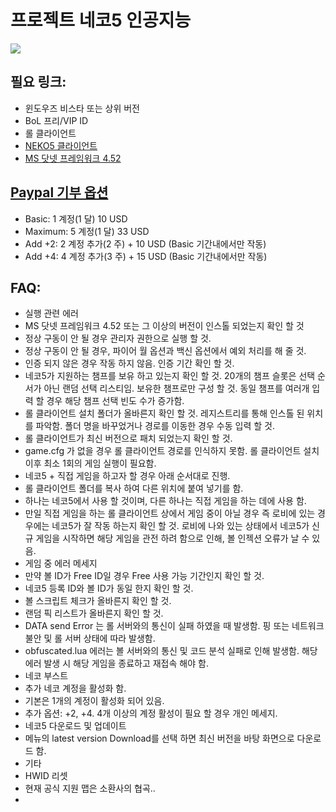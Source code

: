 # 프로젝트 네코5 인공지능
<img src = "http://4.bp.blogspot.com/-t0e9VAfpSWw/U_SkDXVzX_I/AAAAAAAAAio/TNQok13x4tg/s1600/nEko_Banner.jpg">

## 필요 링크:
 * 윈도우즈 비스타 또는 상위 버전
 * BoL 프리/VIP ID
 * 롤 클라이언트
 * [NEKO5 클라이언트](https://drive.google.com/file/d/0B8Kw0bAKi_m8UFJiR3REdGdhc0U/edit?usp=sharing) 
 * [MS 닷넷 프레임워크 4.52](http://www.microsoft.com/en-US/download/details.aspx?id=42643)

## [Paypal 기부 옵션](http://www.paypal.com/cgi-bin/webscr?cmd=_donations&business=livewa%40gmail.com&lc=KR&item_name=voluntary%20Donation&currency_code=USD&bn=PP-DonationsBF%3Abtn_donate_SM.gif%3ANonHosted) 
 * Basic: 1 계정(1 달) 10 USD
 * Maximum: 5 계정(1 달) 33 USD
 * Add +2: 2 계정 추가(2 주) + 10 USD (Basic 기간내에서만 작동)
 * Add +4: 4 계정 추가(3 주) + 15 USD (Basic 기간내에서만 작동)
 
## FAQ:

 * 실행 관련 에러
* MS 닷넷 프레임워크 4.52 또는 그 이상의 버전이 인스톨 되었는지 확인 할 것
* 정상 구동이 안 될 경우 관리자 권한으로 실행 할 것.
* 정상 구동이 안 될 경우, 파이어 월 옵션과 백신 옵션에서 예외 처리를 해 줄 것.
* 인증 되지 않은 경우 작동 하지 않음. 인증 기간 확인 할 것.
* 네코5가 지원하는 챔프를 보유 하고 있는지 확인 할 것. 20개의 챔프 슬롯은 선택 순서가 아닌 랜덤 선택 리스티임. 보유한 챔프로만 구성 할 것. 동일 챔프를 여러개 입력 할 경우 해당 챔프 선택 빈도 수가 증가함.
* 롤 클라이언트 설치 폴더가 올바른지 확인 할 것. 레지스트리를 통해 인스톨 된 위치를 파악함. 폴더 명을 바꾸었거나 경로를 이동한 경우 수동 입력 할 것.
* 롤 클라이언트가 최신 버전으로 패치 되었는지 확인 할 것.
* game.cfg 가 없을 경우 롤 클라이언트 경로를 인식하지 못함. 롤 클라이언트 설치 이후 최소 1회의 게임 실행이 필요함.
 * 네코5 + 직접 게임을 하고자 할 경우 아래 순서대로 진행.
* 롤 클라이언트 폴더를 복사 하여 다른 위치에 붙여 넣기를 함.
* 하나는 네코5에서 사용 할 것이며, 다른 하나는 직접 게임을 하는 데에 사용 함.
* 만일 직접 게임을 하는 롤 클라이언트 상에서 게임 중이 아닐 경우 즉 로비에 있는 경우에는 네코5가 잘 작동 하는지 확인 할 것. 로비에 나와 있는 상태에서 네코5가 신규 게임을 시작하면 해당 게임을 관전 하려 함으로 인해, 볼 인젝션 오류가 날 수 있음.
 * 게임 중 에러 메세지
* 만약 볼 ID가 Free ID일 경우 Free 사용 가능 기간인지 확인 할 것.
* 네코5 등록 ID와 볼 ID가 동일 한지 확인 할 것.
* 볼 스크립트 체크가 올바른지 확인 할 것.
* 랜덤 픽 리스트가 올바른지 확인 할 것.
* DATA send Error 는 롤 서버와의 통신이 실패 하였을 때 발생함. 핑 또는 네트워크 불안 및 롤 서버 상태에 따라 발생함.
* obfuscated.lua 에러는 볼 서버와의 통신 및 코드 분석 실패로 인해 발생함. 해당 에러 발생 시 해당 게임을 종료하고 재접속 해야 함.
 * 네코 부스트
* 추가 네코 계정을 활성화 함.
* 기본은 1개의 계정이 활성화 되어 있음.
* 추가 옵션: +2, +4. 4개 이상의 계정 활성이 필요 할 경우 개인 메세지.
 * 네코5 다운로드 및 업데이트
* 메뉴의 latest version Download를 선택 하면 최신 버전을 바탕 화면으로 다운로드 함.
 * 기타
* HWID 리셋
* 현재 공식 지원 맵은 소환사의 협곡..
* 
